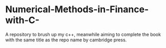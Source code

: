 # Numerical-Methods-in-Finance-with-C-
A repository to brush up my c++, meanwhile aiming to complete the book with the same title as the repo name by cambridge press.
